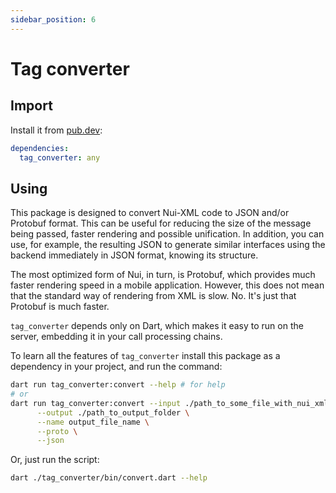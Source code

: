 ```yaml
---
sidebar_position: 6
---
```


# Tag converter

## Import

Install it from [pub.dev](https://pub.dev/packages/tag_converter):

```yaml
dependencies:
  tag_converter: any
```

## Using

This package is designed to convert Nui-XML code to JSON and/or Protobuf format. This can be useful for reducing the size of the message being passed, faster rendering and possible unification. In addition, you can use, for example, the resulting JSON to generate similar interfaces using the backend immediately in JSON format, knowing its structure.

The most optimized form of Nui, in turn, is Protobuf, which provides much faster rendering speed in a mobile application. However, this does not mean that the standard way of rendering from XML is slow. No. It's just that Protobuf is much faster.

`tag_converter` depends only on Dart, which makes it easy to run on the server, embedding it in your call processing chains.

To learn all the features of `tag_converter` install this package as a dependency in your project, and run the command:

```bash
dart run tag_converter:convert --help # for help
# or
dart run tag_converter:convert --input ./path_to_some_file_with_nui_xml.html \
      --output ./path_to_output_folder \
      --name output_file_name \
      --proto \
      --json
```

Or, just run the script:

```bash
dart ./tag_converter/bin/convert.dart --help
```